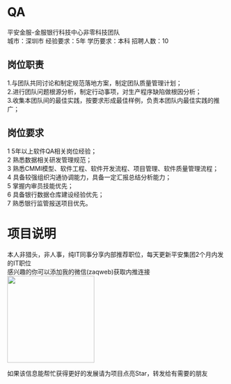 # QA
平安金服-金服银行科技中心非零科技团队  
城市：深圳市 经验要求：5年 学历要求：本科  招聘人数：10

## 岗位职责
1.与团队共同讨论和制定规范落地方案，制定团队质量管理计划；   
2.进行团队问题根源分析，制定行动事项，对生产程序缺陷做根因分析；   
3.收集本团队间的最佳实践，按要求形成最佳样例，负责本团队内最佳实践的推广；

## 岗位要求
1 5年以上软件QA相关岗位经验；   
2 熟悉数据相关研发管理规范；   
3 熟悉CMMI模型、软件工程、软件开发流程、项目管理、软件质量管理流程；   
4 具备较强组织沟通协调能力，具备一定汇报总结分析能力；   
5 掌握内审员技能优先；   
6 具备银行数据仓库建设经验优先；   
7 熟悉银行监管报送项目优先。

# 项目说明

本人非猎头，非人事，纯IT同事分享内部推荐职位，每天更新平安集团2个月内发的IT职位  
感兴趣的你可以添加我的微信(zaqweb)获取内推连接  
<img src="https://github.com/zaqweb/PA-IT-JOBS/blob/master/WechatICode.jpeg"  height="200" width="200">

如果该信息能帮忙获得更好的发展请为项目点亮Star，转发给有需要的朋友




